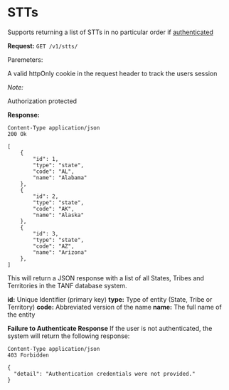 # STTs

Supports returning a list of STTs in no particular order if [authenticated](https://github.com/raft-tech/TANF-app/blob/raft-tdp-main/tdrs-backend/docs/api/api/authentication.md)

**Request:**
`GET /v1/stts/`

Paremeters:

A valid httpOnly cookie in the request header to track the users session

_Note:_

Authorization protected

**Response:**

```
Content-Type application/json
200 Ok

[
    {
        "id": 1,
        "type": "state",
        "code": "AL",
        "name": "Alabama"
    },
    {
        "id": 2,
        "type": "state",
        "code": "AK",
        "name": "Alaska"
    },
    {
        "id": 3,
        "type": "state",
        "code": "AZ",
        "name": "Arizona"
    },
]
```

This will return a JSON response with a list of all States, Tribes and Territories in the TANF database system.

**id:** Unique Identifier (primary key)
**type:** Type of entity (State, Tribe or Territory)
**code:** Abbreviated version of the name
**name:** The full name of the entity

**Failure to Authenticate Response**
If the user is not authenticated, the system will return the following response:
```
Content-Type application/json
403 Forbidden

{
  "detail": "Authentication credentials were not provided."
}
```
